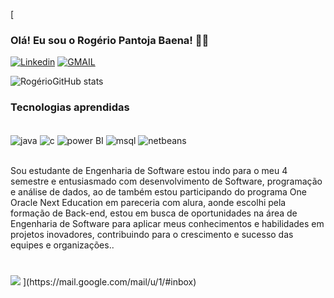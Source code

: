 [
### Olá! Eu sou o Rogério Pantoja Baena! 👋🏾

[![Linkedin](https://img.shields.io/badge/LinkedIn-0077B5?style=for-the-badge&logo=linkedin&logoColor=white)](https://www.linkedin.com/in/rog%C3%A9rio-baena-14637a65/)
[![GMAIL](https://img.shields.io/badge/Gmail-D14836?style=for-the-badge&logo=gmail&logoColor=white)](https://mail.google.com/mail/u/1/#inbox)


![RogérioGitHub stats](https://github-readme-stats.vercel.app/api?username=rogeriopbaena&show_icons=true&theme=dracula)

### Tecnologias aprendidas

<div style="diplay: inline_block"><br/>
<img align="center" alt="java" src="https://img.shields.io/badge/Java-ED8B00?style=for-the-badge&logo=openjdk&logoColor=white" />
<img align="center" alt="c" src="https://img.shields.io/badge/C-00599C?style=for-the-badge&logo=c&logoColor=white" />
<img align="center" alt="power BI" src="https://img.shields.io/badge/Power%20BI-Certified-brightgreen" />
<img align="center" alt="msql" src="https://img.shields.io/badge/MySQL-00000F?style=for-the-badge&logo=mysql&logoColor=white" />
<img align="center" alt="netbeans" src="https://img.shields.io/badge/NetBeans-blue" />
</div><br/>

Sou estudante de Engenharia de Software estou indo para o meu 4 semestre e entusiasmado com desenvolvimento de Software, programação e análise de dados, ao de também estou participando do programa One Oracle Next Education em pareceria com alura, aonde escolhi pela formação de Back-end, estou em busca de oportunidades na área de Engenharia de Software para aplicar meus conhecimentos e habilidades em projetos inovadores, contribuindo para o crescimento e sucesso das equipes e organizações..

### 

<br clear="both">

<img src="https://github.com/rogeriopbaena/rogeriopbaena/blob/main/.github/workflows/main.yml" />
](https://mail.google.com/mail/u/1/#inbox)
